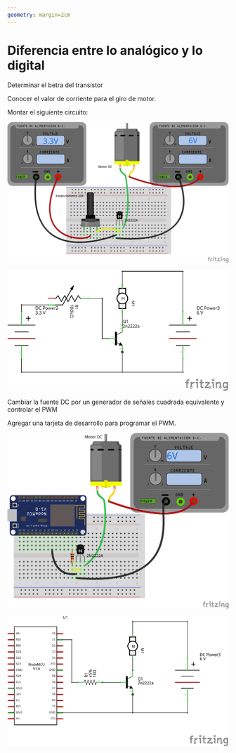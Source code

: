 ```yaml
---
geometry: margin=2cm
---
```


# Diferencia entre lo analógico y lo digital

Determinar el betra del transistor

Conocer el valor de corriente para el giro de motor.

Montar el siguiente circuito:

![Control de motor por transistor-motor](./desing/t2-digital-analog/analogico/motorDC-driver_bb.png)

![Control de motor por transistor-motor](./desing/t2-digital-analog/analogico/motorDC-driver_schem.png)

Cambiar la fuente DC por un generador de señales cuadrada equivalente y controlar el PWM

Agregar una tarjeta de desarrollo para programar el PWM.

![Control de motor por PWM](./desing/t2-digital-analog/digital/motorDC-driver-micro_bb.png)

![Control de motor por PWM](./desing/t2-digital-analog/digital/motorDC-driver-micro_schem.png)

